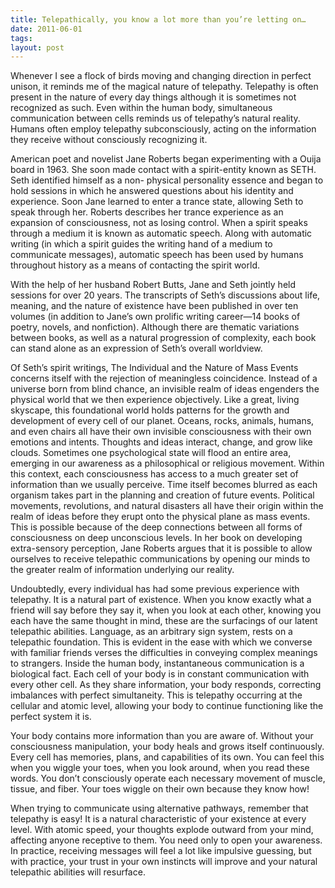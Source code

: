 ```yaml
---
title: Telepathically, you know a lot more than you’re letting on…
date: 2011-06-01
tags: 
layout: post
---
```


Whenever I see a flock of birds moving and changing direction in perfect unison, it reminds
me of the magical nature of telepathy. Telepathy is often present in the nature of every day
things although it is sometimes not recognized as such. Even within the human body,
simultaneous communication between cells reminds us of telepathy’s natural reality.
Humans often employ telepathy subconsciously, acting on the information they receive
without consciously recognizing it.

American poet and novelist Jane Roberts began experimenting with a Ouija board in 1963.
She soon made contact with a spirit-entity known as SETH. Seth identified himself as a non-
physical personality essence and began to hold sessions in which he answered questions
about his identity and experience. Soon Jane learned to enter a trance state, allowing Seth
to speak through her. Roberts describes her trance experience as an expansion of
consciousness, not as losing control. When a spirit speaks through a medium it is known as
automatic speech. Along with automatic writing (in which a spirit guides the writing hand
of a medium to communicate messages), automatic speech has been used by humans
throughout history as a means of contacting the spirit world.

With the help of her husband Robert Butts, Jane and Seth jointly held sessions for over 20
years. The transcripts of Seth’s discussions about life, meaning, and the nature of existence
have been published in over ten volumes (in addition to Jane’s own prolific writing
career—14 books of poetry, novels, and nonfiction). Although there are thematic variations
between books, as well as a natural progression of complexity, each book can stand alone
as an expression of Seth’s overall worldview.

Of Seth’s spirit writings, The Individual and the Nature of Mass Events concerns itself with
the rejection of meaningless coincidence. Instead of a universe born from blind chance, an
invisible realm of ideas engenders the physical world that we then experience objectively.
Like a great, living skyscape, this foundational world holds patterns for the growth and
development of every cell of our planet. Oceans, rocks, animals, humans, and even chairs all
have their own invisible consciousness with their own emotions and intents. Thoughts and
ideas interact, change, and grow like clouds. Sometimes one psychological state will flood
an entire area, emerging in our awareness as a philosophical or religious movement.
Within this context, each consciousness has access to a much greater set of information
than we usually perceive. Time itself becomes blurred as each organism takes part in the
planning and creation of future events. Political movements, revolutions, and natural
disasters all have their origin within the realm of ideas before they erupt onto the physical
plane as mass events. This is possible because of the deep connections between all forms of
consciousness on deep unconscious levels. In her book on developing extra-sensory
perception, Jane Roberts argues that it is possible to allow ourselves to receive telepathic
communications by opening our minds to the greater realm of information underlying our
reality.

Undoubtedly, every individual has had some previous experience with telepathy. It is a
natural part of existence. When you know exactly what a friend will say before they say it,
when you look at each other, knowing you each have the same thought in mind, these are
the surfacings of our latent telepathic abilities. Language, as an arbitrary sign system, rests
on a telepathic foundation. This is evident in the ease with which we converse with familiar
friends verses the difficulties in conveying complex meanings to strangers.
Inside the human body, instantaneous communication is a biological fact. Each cell of your
body is in constant communication with every other cell. As they share information, your
body responds, correcting imbalances with perfect simultaneity. This is telepathy occurring
at the cellular and atomic level, allowing your body to continue functioning like the perfect
system it is.

Your body contains more information than you are aware of. Without your consciousness
manipulation, your body heals and grows itself continuously. Every cell has memories,
plans, and capabilities of its own. You can feel this when you wiggle your toes, when you
look around, when you read these words. You don’t consciously operate each necessary
movement of muscle, tissue, and fiber. Your toes wiggle on their own because they know
how!

When trying to communicate using alternative pathways, remember that telepathy is easy!
It is a natural characteristic of your existence at every level. With atomic speed, your
thoughts explode outward from your mind, affecting anyone receptive to them. You need
only to open your awareness. In practice, receiving messages will feel a lot like impulsive
guessing, but with practice, your trust in your own instincts will improve and your natural
telepathic abilities will resurface.
